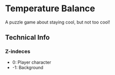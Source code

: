 # Temperature Balance
A puzzle game about staying cool, but not too cool!
## Technical Info
### Z-indeces
- 0: Player character
- -1: Background
